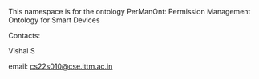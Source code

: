 This namespace is for the ontology PerManOnt: Permission Management Ontology for Smart Devices

Contacts:

Vishal S

email: cs22s010@cse.ittm.ac.in
